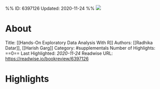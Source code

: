 %%
ID: 6397126
Updated: 2020-11-24
%%
![](https://readwise-assets.s3.amazonaws.com/static/images/default-book-icon-9.63dbe834380e.png)

# About
Title: [[Hands-On Exploratory Data Analysis With R]]
Authors: [[Radhika Datar]], [[Harish Garg]]
Category: #supplementals
Number of Highlights: ==0==
Last Highlighted: *2020-11-24*
Readwise URL: https://readwise.io/bookreview/6397126

# Highlights 